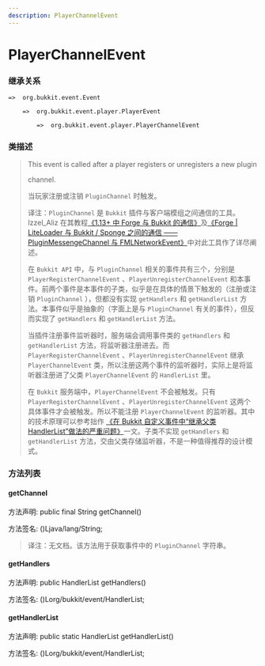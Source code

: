 ```yaml
---
description: PlayerChannelEvent
---
```


# PlayerChannelEvent

### 继承关系

    =>  org.bukkit.event.Event

        =>  org.bukkit.event.player.PlayerEvent

            =>  org.bukkit.event.player.PlayerChannelEvent

### 类描述

> This event is called after a player registers or unregisters a new plugin
>
> channel.
>
>
> 
> 当玩家注册或注销 `PluginChannel` 时触发。
>
>
> 
> 译注：`PluginChannel` 是 `Bukkit` 插件与客户端模组之间通信的工具。Izzel_Aliz 在其教程[《1.13+ 中 Forge 与 Bukkit 的通信》](https://www.mcbbs.net/thread-873219-1-1.html)及[《Forge | LiteLoader 与 Bukkit / Sponge 之间的通信 —— PluginMessengeChannel 与 FMLNetworkEvent》](https://www.mcbbs.net/thread-725571-1-1.html)中对此工具作了详尽阐述。
>
> 在 `Bukkit API` 中，与 `PluginChannel` 相关的事件共有三个，分别是 `PlayerRegisterChannelEvent` 、`PlayerUnregisterChannelEvent` 和本事件。前两个事件是本事件的子类，似乎是在具体的情景下触发的（注册或注销 `PluginChannel` ），但都没有实现 `getHandlers` 和 `getHandlerList` 方法。本事件似乎是抽象的（字面上是与 `PluginChannel` 有关的事件），但反而实现了 `getHandlers` 和 `getHandlerList` 方法。
>
> 当插件注册事件监听器时，服务端会调用事件类的 `getHandlers` 和 `getHandlerList` 方法，将监听器注册进去。而 `PlayerRegisterChannelEvent` 、`PlayerUnregisterChannelEvent` 继承 `PlayerChannelEvent` 类，所以注册这两个事件的监听器时，实际上是将监听器注册进了父类 `PlayerChannelEvent` 的 `HandlerList` 里。
>
> 在 `Bukkit` 服务端中，`PlayerChannelEvent` 不会被触发。只有 `PlayerRegisterChannelEvent` 、`PlayerUnregisterChannelEvent` 这两个具体事件才会被触发。所以不能注册 `PlayerChannelEvent` 的监听器。其中的技术原理可以参考拙作 [《在 Bukkit 自定义事件中“继承父类HandlerList”做法的严重问题》](https://www.mcbbs.net/thread-1393526-1-1.html)一文。子类不实现 `getHandlers` 和 `getHandlerList` 方法，交由父类存储监听器，不是一种值得推荐的设计模式。

### 方法列表

#### getChannel

方法声明: public final String getChannel()

方法签名: ()Ljava/lang/String;

> 译注：无文档。该方法用于获取事件中的 `PluginChannel` 字符串。

#### getHandlers

方法声明: public HandlerList getHandlers()

方法签名: ()Lorg/bukkit/event/HandlerList;

#### getHandlerList

方法声明: public static HandlerList getHandlerList()

方法签名: ()Lorg/bukkit/event/HandlerList;